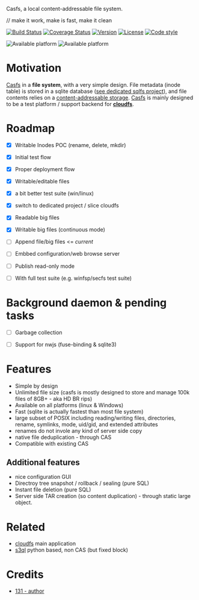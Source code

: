Casfs, a local content-addressable file system.

// make it work, make is fast, make it clean


[![Build Status](https://travis-ci.org/131/casfs.svg?branch=master)](https://travis-ci.org/131/casfs)
[![Coverage Status](https://coveralls.io/repos/github/131/casfs/badge.svg?branch=master)](https://coveralls.io/github/131/casfs?branch=master)
[![Version](https://img.shields.io/npm/v/casfs.svg)](https://www.npmjs.com/package/casfs)
[![License](https://img.shields.io/badge/license-MIT-blue.svg)](http://opensource.org/licenses/MIT)
[![Code style](https://img.shields.io/badge/code%2fstyle-ivs-green.svg)](https://www.npmjs.com/package/eslint-plugin-ivs)

![Available platform](https://img.shields.io/badge/platform-win32-blue.svg)
![Available platform](https://img.shields.io/badge/platform-linux-blue.svg)


# Motivation

[Casfs](https://github.com/131/casfs) in a **file system**, with a very simple design. File metadata (inode table) is stored in a sqlite database ([see dedicated sqlfs project](https://github.com/131/sqlitefs)), and file contents relies on a [content-addressable storage](https://en.wikipedia.org/wiki/Content-addressable_storage). [Casfs](https://github.com/131/casfs) is mainly designed to be a test platform / support backend for **[cloudfs](https://github.com/131/cloudfs)**.



# Roadmap
- [X] Writable Inodes POC (rename, delete, mkdir)
- [X] Initial test flow
- [X] Proper deployment flow
- [X] Writable/editable files
- [X] a bit better test suite (win/linux)
- [X] switch to dedicated project / slice cloudfs
- [X] Readable big files
- [X] Writable big files (continuous mode)

- [ ] Append file/big files  <= *current*
- [ ] Embbed configuration/web browse server
- [ ] Publish read-only mode
- [ ] With full test suite (e.g. winfsp/secfs test suite)

# Background daemon & pending tasks
- [ ] Garbage collection
- [ ] Support for nwjs (fuse-binding & sqlite3)


# Features
* Simple by design
* Unlimited file size (casfs is mostly designed to store and manage 100k files of 8GB+ - aka HD BR rips)
* Available on all platforms (linux & Windows)
* Fast (sqlite is actually fastest than most file system)
* large subset of POSIX including reading/writing files, directories, rename,  symlinks, mode, uid/gid, and extended attributes
* renames do not invole any kind of server side copy
* native file deduplication - through CAS
* Compatible with existing CAS

## Additional features
* nice configuration GUI
* Directroy tree snapshot / rollback / sealing (pure SQL)
* Instant file deletion (pure SQL)
* Server side TAR creation (so content duplication) - through static large object.


# Related
* [cloudfs](https://github.com/131/cloudfs) main application
* [s3ql](https://github.com/s3ql/) python based, non CAS (but fixed block)

# Credits
* [131 - author](https://github.com/131)
